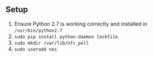 


## Setup

1. Ensure Python 2.7 is working correctly and installed in `/usr/bin/python2.7`
2. `sudo pip install python-daemon lockfile`
3. `sudo mkdir /var/lib/nfc_poll`
4. `sudo useradd nes`


